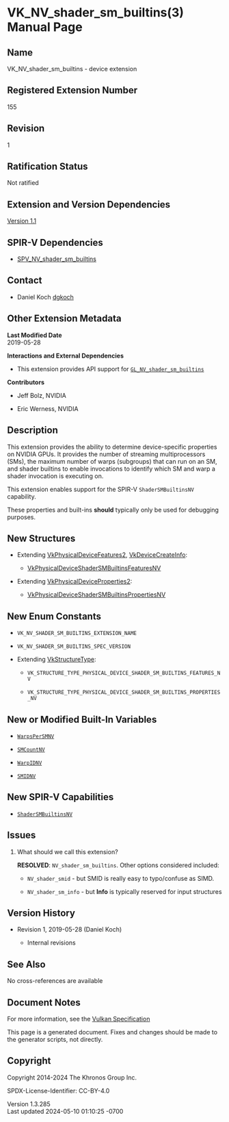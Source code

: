 # VK_NV_shader_sm_builtins(3) Manual Page

## Name

VK_NV_shader_sm_builtins - device extension



## <a href="#_registered_extension_number" class="anchor"></a>Registered Extension Number

155

## <a href="#_revision" class="anchor"></a>Revision

1

## <a href="#_ratification_status" class="anchor"></a>Ratification Status

Not ratified

## <a href="#_extension_and_version_dependencies" class="anchor"></a>Extension and Version Dependencies

[Version 1.1](#versions-1.1)  

## <a href="#_spir_v_dependencies" class="anchor"></a>SPIR-V Dependencies

- [SPV_NV_shader_sm_builtins](https://htmlpreview.github.io/?https://github.com/KhronosGroup/SPIRV-Registry/blob/main/extensions/NV/SPV_NV_shader_sm_builtins.html)

## <a href="#_contact" class="anchor"></a>Contact

- Daniel Koch <a
  href="https://github.com/KhronosGroup/Vulkan-Docs/issues/new?body=%5BVK_NV_shader_sm_builtins%5D%20@dgkoch%0A*Here%20describe%20the%20issue%20or%20question%20you%20have%20about%20the%20VK_NV_shader_sm_builtins%20extension*"
  target="_blank" rel="nofollow noopener"><em></em>dgkoch</a>

## <a href="#_other_extension_metadata" class="anchor"></a>Other Extension Metadata

**Last Modified Date**  
2019-05-28

**Interactions and External Dependencies**  
- This extension provides API support for
  [`GL_NV_shader_sm_builtins`](https://github.com/KhronosGroup/GLSL/blob/main/extensions/nv/GLSL_NV_shader_sm_builtins.txt)

**Contributors**  
- Jeff Bolz, NVIDIA

- Eric Werness, NVIDIA

## <a href="#_description" class="anchor"></a>Description

This extension provides the ability to determine device-specific
properties on NVIDIA GPUs. It provides the number of streaming
multiprocessors (SMs), the maximum number of warps (subgroups) that can
run on an SM, and shader builtins to enable invocations to identify
which SM and warp a shader invocation is executing on.

This extension enables support for the SPIR-V `ShaderSMBuiltinsNV`
capability.

These properties and built-ins **should** typically only be used for
debugging purposes.

## <a href="#_new_structures" class="anchor"></a>New Structures

- Extending [VkPhysicalDeviceFeatures2](https://registry.khronos.org/vulkan/specs/1.3-extensions/man/html/VkPhysicalDeviceFeatures2.html),
  [VkDeviceCreateInfo](https://registry.khronos.org/vulkan/specs/1.3-extensions/man/html/VkDeviceCreateInfo.html):

  - [VkPhysicalDeviceShaderSMBuiltinsFeaturesNV](https://registry.khronos.org/vulkan/specs/1.3-extensions/man/html/VkPhysicalDeviceShaderSMBuiltinsFeaturesNV.html)

- Extending
  [VkPhysicalDeviceProperties2](https://registry.khronos.org/vulkan/specs/1.3-extensions/man/html/VkPhysicalDeviceProperties2.html):

  - [VkPhysicalDeviceShaderSMBuiltinsPropertiesNV](https://registry.khronos.org/vulkan/specs/1.3-extensions/man/html/VkPhysicalDeviceShaderSMBuiltinsPropertiesNV.html)

## <a href="#_new_enum_constants" class="anchor"></a>New Enum Constants

- `VK_NV_SHADER_SM_BUILTINS_EXTENSION_NAME`

- `VK_NV_SHADER_SM_BUILTINS_SPEC_VERSION`

- Extending [VkStructureType](https://registry.khronos.org/vulkan/specs/1.3-extensions/man/html/VkStructureType.html):

  - `VK_STRUCTURE_TYPE_PHYSICAL_DEVICE_SHADER_SM_BUILTINS_FEATURES_NV`

  - `VK_STRUCTURE_TYPE_PHYSICAL_DEVICE_SHADER_SM_BUILTINS_PROPERTIES_NV`

## <a href="#_new_or_modified_built_in_variables" class="anchor"></a>New or Modified Built-In Variables

- <a
  href="https://registry.khronos.org/vulkan/specs/1.3-extensions/html/vkspec.html#interfaces-builtin-variables-warpspersmnv"
  target="_blank" rel="noopener"><code>WarpsPerSMNV</code></a>

- <a
  href="https://registry.khronos.org/vulkan/specs/1.3-extensions/html/vkspec.html#interfaces-builtin-variables-smcountnv"
  target="_blank" rel="noopener"><code>SMCountNV</code></a>

- <a
  href="https://registry.khronos.org/vulkan/specs/1.3-extensions/html/vkspec.html#interfaces-builtin-variables-warpidnv"
  target="_blank" rel="noopener"><code>WarpIDNV</code></a>

- <a
  href="https://registry.khronos.org/vulkan/specs/1.3-extensions/html/vkspec.html#interfaces-builtin-variables-smidnv"
  target="_blank" rel="noopener"><code>SMIDNV</code></a>

## <a href="#_new_spir_v_capabilities" class="anchor"></a>New SPIR-V Capabilities

- <a
  href="https://registry.khronos.org/vulkan/specs/1.3-extensions/html/vkspec.html#spirvenv-capabilities-table-ShaderSMBuiltinsNV"
  target="_blank" rel="noopener"><code>ShaderSMBuiltinsNV</code></a>

## <a href="#_issues" class="anchor"></a>Issues

1.  What should we call this extension?

    **RESOLVED**: `NV_shader_sm_builtins`. Other options considered
    included:

    - `NV_shader_smid` - but SMID is really easy to typo/confuse as
      SIMD.

    - `NV_shader_sm_info` - but **Info** is typically reserved for input
      structures

## <a href="#_version_history" class="anchor"></a>Version History

- Revision 1, 2019-05-28 (Daniel Koch)

  - Internal revisions

## <a href="#_see_also" class="anchor"></a>See Also

No cross-references are available

## <a href="#_document_notes" class="anchor"></a>Document Notes

For more information, see the <a
href="https://registry.khronos.org/vulkan/specs/1.3-extensions/html/vkspec.html#VK_NV_shader_sm_builtins"
target="_blank" rel="noopener">Vulkan Specification</a>

This page is a generated document. Fixes and changes should be made to
the generator scripts, not directly.

## <a href="#_copyright" class="anchor"></a>Copyright

Copyright 2014-2024 The Khronos Group Inc.

SPDX-License-Identifier: CC-BY-4.0

Version 1.3.285  
Last updated 2024-05-10 01:10:25 -0700
